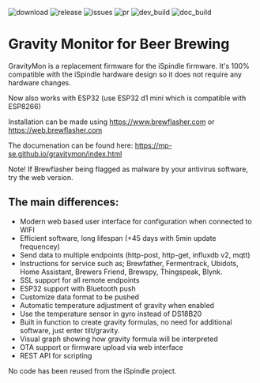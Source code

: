 
![download](https://img.shields.io/github/downloads/mp-se/gravitymon/total) 
![release](https://img.shields.io/github/v/release/mp-se/gravitymon?label=latest%20release)
![issues](https://img.shields.io/github/issues/mp-se/gravitymon)
![pr](https://img.shields.io/github/issues-pr/mp-se/gravitymon)
![dev_build](https://img.shields.io/github/workflow/status/mp-se/gravitymon/PlatformIO%20CI/dev?label=dev%20build)
![doc_build](https://img.shields.io/github/workflow/status/mp-se/gravitymon/Sphinx%20Build/dev?label=doc%20build)

# Gravity Monitor for Beer Brewing

GravityMon is a replacement firmware for the iSpindle firmware. It's 100% compatible with the iSpindle hardware design so it does not require any hardware changes. 

Now also works with ESP32 (use ESP32 d1 mini which is compatible with ESP8266)

Installation can be made using https://www.brewflasher.com or https://web.brewflasher.com

The documenation can be found here: https://mp-se.github.io/gravitymon/index.html

Note! If Brewflasher being flagged as malware by your antivirus software, try the web version.

The main differences:
---------------------

* Modern web based user interface for configuration when connected to WIFI
* Efficient software, long lifespan (+45 days with 5min update frequencey)
* Send data to multiple endpoints (http-post, http-get, influxdb v2, mqtt)
* Instructions for service such as; Brewfather, Fermentrack, Ubidots, Home Assistant, Brewers Friend, Brewspy, Thingspeak, Blynk. 
* SSL support for all remote endpoints
* ESP32 support with Bluetooth push
* Customize data format to be pushed
* Automatic temperature adjustment of gravity when enabled
* Use the temperature sensor in gyro instead of DS18B20
* Built in function to create gravity formulas, no need for additional software, just enter tilt/gravity. 
* Visual graph showing how gravity formula will be interpreted
* OTA support or firmware upload via web interface
* REST API for scripting

No code has been reused from the iSpindle project. 
